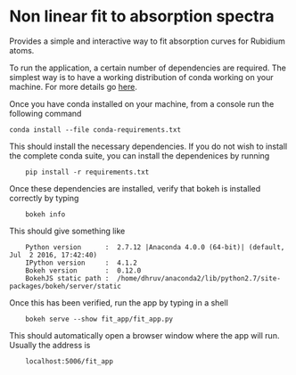 # Non linear fit to absorption spectra 

Provides a simple and interactive way to fit absorption curves for Rubidium atoms. 

To run the application, a certain number of dependencies are required. The simplest way is to have a working distribution of conda working on your machine. For more details go [here](https://www.continuum.io/downloads). 

Once you have conda installed on your machine, from a console run the following command

    conda install --file conda-requirements.txt

This should install the necessary dependencies. If you do not wish to install the complete conda suite, you can install the dependenices by running 

		pip install -r requirements.txt
		
Once these dependencies are installed, verify that bokeh is installed correctly by typing 

		bokeh info

This should give something like 

		Python version      :  2.7.12 |Anaconda 4.0.0 (64-bit)| (default, Jul  2 2016, 17:42:40) 
		IPython version     :  4.1.2
		Bokeh version       :  0.12.0
		BokehJS static path :  /home/dhruv/anaconda2/lib/python2.7/site-packages/bokeh/server/static
		
Once this has been verified, run the app by typing in a shell 

		bokeh serve --show fit_app/fit_app.py

This should automatically open a browser window where the app will run. Usually the address is 

		localhost:5006/fit_app


